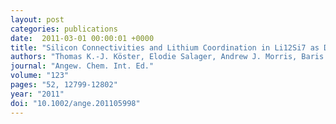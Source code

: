 ```yaml
---
layout: post
categories: publications
date:  2011-03-01 00:00:01 +0000
title: "Silicon Connectivities and Lithium Coordination in Li12Si7 as Determined by Solid State Nuclear Magnetic Resonance Spectroscopy"
authors: "Thomas K.-J. Köster, Elodie Salager, Andrew J. Morris, Baris Key, Vincent Seznec, Mathieu Morcrette, Chris J. Pickard, Clare P. Grey"
journal: "Angew. Chem. Int. Ed."
volume: "123"
pages: "52, 12799-12802"
year: "2011"
doi: "10.1002/ange.201105998"
---
```

